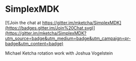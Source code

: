 SimplexMDK
==========

[![Join the chat at https://gitter.im/mketcha/SimplexMDK](https://badges.gitter.im/Join%20Chat.svg)](https://gitter.im/mketcha/SimplexMDK?utm_source=badge&utm_medium=badge&utm_campaign=pr-badge&utm_content=badge)

Michael Ketcha rotation work with Joshua Vogelstein
